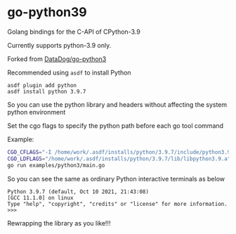 # go-python39 

Golang bindings for the C-API of CPython-3.9

Currently supports python-3.9 only.

Forked from [DataDog/go-python3](https://github.com/DataDog/go-python3)

Recommended using `asdf` to install Python

```
asdf plugin add python
asdf install python 3.9.7
```

So you can use the python library and headers without affecting the system python environment

Set the cgo flags to specify the python path before each go tool command

Example:

```bash
CGO_CFLAGS="-I /home/work/.asdf/installs/python/3.9.7/include/python3.9" \
CGO_LDFLAGS="/home/work/.asdf/installs/python/3.9.7/lib/libpython3.9.a" \
go run examples/python3/main.go
```

So you can see the same as ordinary Python interactive terminals as below

```
Python 3.9.7 (default, Oct 10 2021, 21:43:08) 
[GCC 11.1.0] on linux
Type "help", "copyright", "credits" or "license" for more information.
>>>
```

Rewrapping the library as you like!!!
